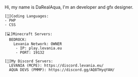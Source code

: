 Hi, my name is DaRealAqua, I'm an developer and gfx designer.
```
[💾]Coding Languages: 
- PHP
- CSS

[💻]Minecraft Servers:
  BEDROCK:
    Levania Network: OWNER
     - IP: play.levania.eu
     - PORT: 19132 

[🔗]My Discord Servers:
  LEVANIA (MCPE): https://discord.levania.eu/
  AQUA DEVS (PMMP): https://discord.gg/AQ8THyqYAH/
```  
